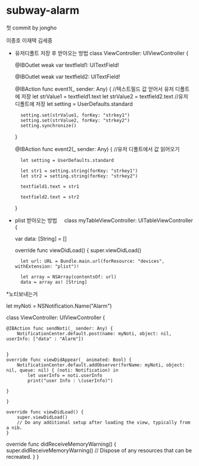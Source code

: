 # subway-alarm
첫 commit by jongho

이종호
이재택
김세중

* 유저디폴트 저장 후 받아오는 방법
class ViewController: UIViewController {

    
    
    @IBOutlet weak var textfield1: UITextField!
    
    @IBOutlet weak var textfield2: UITextField!
    
    @IBAction func event1(_ sender: Any) {
        //텍스트필드 값 얻어서 유저 디폴트에 저장
        let strValue1 = textfield1.text
        let strValue2 = textfield2.text
        //유저 디폴트에 저장
        let setting = UserDefaults.standard
        
        setting.set(strValue1, forKey: "strkey1")
        setting.set(strValue2, forKey: "strkey2")
        setting.synchronize()

    }
    
    @IBAction func event2(_ sender: Any) {
        //유저 디폴트에서 값 읽어오기
        
        let setting = UserDefaults.standard

        let str1 = setting.string(forKey: "strkey1")
        let str2 = setting.string(forKey: "strkey2")
        
        textfield1.text = str1
        
        textfield2.text = str2
        
    }
    
    
    
* plist 받아오는 방법    
    class myTableViewController: UITableViewController {

    var data: [String] = []
    
    
    
    
    
    
    
    
    
    
    
    override func viewDidLoad() {
        super.viewDidLoad()

        let url: URL = Bundle.main.url(forResource: "devices", withExtension: "plist")!
        
        let array = NSArray(contentsOf: url)
        data = array as! [String]


*노티보내는거

let myNoti = NSNotification.Name("Alarm")


class ViewController: UIViewController {

    @IBAction func sendNoti(_ sender: Any) {
        NotificationCenter.default.post(name: myNoti, object: nil, userInfo: ["data" : "Alarm"])
        
        
    }
    override func viewDidAppear(_ animated: Bool) {
        NotificationCenter.default.addObserver(forName: myNoti, object: nil, queue: nil) { (noti: Notification) in
            let userInfo = noti.userInfo
            print("user Info : \(userInfo)")
            
    }
    
    }
    
    override func viewDidLoad() {
        super.viewDidLoad()
        // Do any additional setup after loading the view, typically from a nib.
    }

   override func didReceiveMemoryWarning() {
        super.didReceiveMemoryWarning()
        // Dispose of any resources that can be recreated.
    }
}

